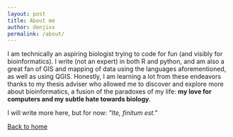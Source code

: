 ```yaml
---
layout: post
title: About me
author: denjixx
permalink: /about/
---
```


I am technically an aspiring biologist trying to code for fun (and visibly for bioinformatics). I write (not an expert) in both R and python, and am also a great fan of GIS and mapping of data using the languages aforementioned, as well as using QGIS. Honestly, I am learning a lot from these endeavors thanks to my thesis adviser who allowed me to discover and explore more about bioinformatics, a fusion of the paradoxes of my life: **my love for computers and my subtle hate towards biology**.

I will write more here, but for now: *"Ite, finitum est."*

[Back to home](https://denjixx.github.io/blog/)
